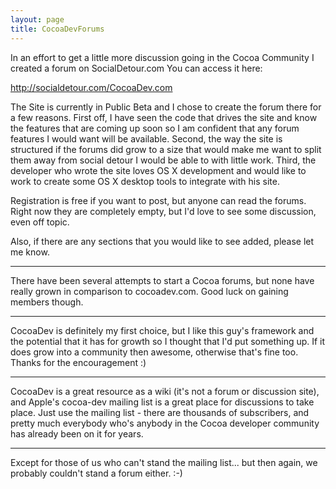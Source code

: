 ```yaml
---
layout: page
title: CocoaDevForums
---
```


In an effort to get a little more discussion going in the Cocoa Community I created a forum on SocialDetour.com
You can access it here:

http://socialdetour.com/CocoaDev.com

The Site is currently in Public Beta and I chose to create the forum there for a few reasons. First off, I have seen the code that drives the site and know the features that are coming up soon so I am confident that any forum features I would want will be available. Second, the way the site is structured if the forums did grow to a size that would make me want to split them away from social detour I would be able to with little work. Third, the developer who wrote the site loves OS X development and would like to work to create some OS X desktop tools to integrate with his site.

Registration is free if you want to post, but anyone can read the forums. Right now they are completely empty, but I'd love to see some discussion, even off topic.

Also, if there are any sections that you would like to see added, please let me know.

----

There have been several attempts to start a Cocoa forums, but none have really grown in comparison to cocoadev.com. Good luck on gaining members though.

----

CocoaDev is definitely my first choice, but I like this guy's framework and the potential that it has for growth so I thought that I'd put something up. If it does grow into a community then awesome, otherwise that's fine too. Thanks for the encouragement :)

----

CocoaDev is a great resource as a wiki (it's not a forum or discussion site), and Apple's cocoa-dev mailing list is a great place for discussions to take place.  Just use the mailing list - there are thousands of subscribers, and pretty much everybody who's anybody in the Cocoa developer community has already been on it for years.

----
Except for those of us who can't stand the mailing list... but then again, we probably couldn't stand a forum either. :-)

